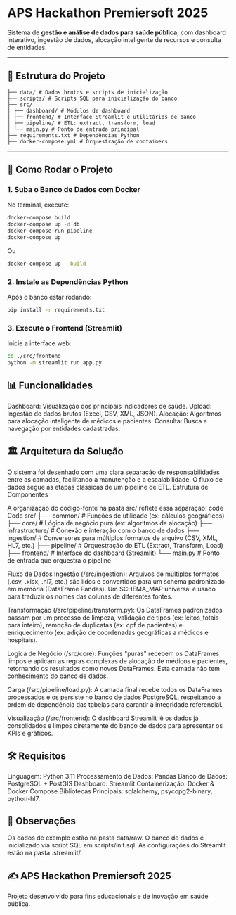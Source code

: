 # APS Hackathon Premiersoft 2025

Sistema de **gestão e análise de dados para saúde pública**, com dashboard interativo, ingestão de dados, alocação inteligente de recursos e consulta de entidades.

---

## 📂 Estrutura do Projeto
```
├── data/ # Dados brutos e scripts de inicialização
├── scripts/ # Scripts SQL para inicialização do banco
├── src/
│ ├── dashboard/ # Módulos de dashboard
│ ├── frontend/ # Interface Streamlit e utilitários de banco
│ ├── pipeline/ # ETL: extract, transform, load
│ └── main.py # Ponto de entrada principal
├── requirements.txt # Dependências Python
├── docker-compose.yml # Orquestração de containers
```

---

## 🚀 Como Rodar o Projeto

### 1. Suba o Banco de Dados com Docker
No terminal, execute:

```bash
docker-compose build
docker-compose up -d db
docker-compose run pipeline
docker-compose up
```
Ou
```bash
docker-compose up --build
````

### 2. Instale as Dependências Python
Após o banco estar rodando:

```bash
pip install -r requirements.txt
```

### 3. Execute o Frontend (Streamlit)

Inicie a interface web:
```bash
cd ./src/frontend
python -m streamlit run app.py
```

## 📊 Funcionalidades

Dashboard: Visualização dos principais indicadores de saúde.
Upload: Ingestão de dados brutos (Excel, CSV, XML, JSON).
Alocação: Algoritmos para alocação inteligente de médicos e pacientes.
Consulta: Busca e navegação por entidades cadastradas.

## 🏛️ Arquitetura da Solução
O sistema foi desenhado com uma clara separação de responsabilidades entre as camadas, facilitando a manutenção e a escalabilidade. O fluxo de dados segue as etapas clássicas de um pipeline de ETL.
Estrutura de Componentes

A organização do código-fonte na pasta src/ reflete essa separação:
code
Code
src/
├── common/             # Funções de utilidade (ex: cálculos geográficos)
├── core/               # Lógica de negócio pura (ex: algoritmos de alocação)
├── infrastructure/     # Conexão e interação com o banco de dados
├── ingestion/          # Conversores para múltiplos formatos de arquivo (CSV, XML, HL7, etc.)
├── pipeline/           # Orquestração do ETL (Extract, Transform, Load)
├── frontend/           # Interface do dashboard (Streamlit)
└── main.py             # Ponto de entrada que orquestra o pipeline

Fluxo de Dados
Ingestão (/src/ingestion): Arquivos de múltiplos formatos (.csv, .xlsx, .hl7, etc.) são lidos e convertidos para um schema padronizado em memória (DataFrame Pandas). Um SCHEMA_MAP universal é usado para traduzir os nomes das colunas de diferentes fontes.

Transformação (/src/pipeline/transform.py): Os DataFrames padronizados passam por um processo de limpeza, validação de tipos (ex: leitos_totais para inteiro), remoção de duplicatas (ex: cpf de pacientes) e enriquecimento (ex: adição de coordenadas geográficas a médicos e hospitais).

Lógica de Negócio (/src/core): Funções "puras" recebem os DataFrames limpos e aplicam as regras complexas de alocação de médicos e pacientes, retornando os resultados como novos DataFrames. Esta camada não tem conhecimento do banco de dados.

Carga (/src/pipeline/load.py): A camada final recebe todos os DataFrames processados e os persiste no banco de dados PostgreSQL, respeitando a ordem de dependência das tabelas para garantir a integridade referencial.

Visualização (/src/frontend): O dashboard Streamlit lê os dados já consolidados e limpos diretamente do banco de dados para apresentar os KPIs e gráficos.

## 🛠️ Requisitos

Linguagem: Python 3.11
Processamento de Dados: Pandas
Banco de Dados: PostgreSQL + PostGIS
Dashboard: Streamlit
Containerização: Docker & Docker Compose
Bibliotecas Principais: sqlalchemy, psycopg2-binary, python-hl7.

## 📌 Observações

Os dados de exemplo estão na pasta data/raw.
O banco de dados é inicializado via script SQL em scripts/init.sql.
As configurações do Streamlit estão na pasta .streamlit/.

## ✍️ APS Hackathon Premiersoft 2025
Projeto desenvolvido para fins educacionais e de inovação em saúde pública.
